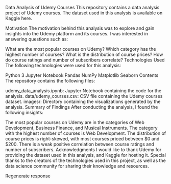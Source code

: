 Data Analysis of Udemy Courses
This repository contains a data analysis project of Udemy courses. The dataset used in this analysis is available on Kaggle here.

Motivation
The motivation behind this analysis was to explore and gain insights into the Udemy platform and its courses. I was interested in answering questions such as:

What are the most popular courses on Udemy?
Which category has the highest number of courses?
What is the distribution of course prices?
How do course ratings and number of subscribers correlate?
Technologies Used
The following technologies were used for this analysis:

Python 3
Jupyter Notebook
Pandas
NumPy
Matplotlib
Seaborn
Contents
The repository contains the following files:

udemy_data_analysis.ipynb: Jupyter Notebook containing the code for the analysis.
data/udemy_courses.csv: CSV file containing the Udemy courses dataset.
images/: Directory containing the visualizations generated by the analysis.
Summary of Findings
After conducting the analysis, I found the following insights:

The most popular courses on Udemy are in the categories of Web Development, Business Finance, and Musical Instruments.
The category with the highest number of courses is Web Development.
The distribution of course prices is right-skewed, with most courses priced between $0 and $200.
There is a weak positive correlation between course ratings and number of subscribers.
Acknowledgments
I would like to thank Udemy for providing the dataset used in this analysis, and Kaggle for hosting it. Special thanks to the creators of the technologies used in this project, as well as the data science community for sharing their knowledge and resources.






Regenerate response
